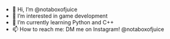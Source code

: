 - 👋 Hi, I’m @notaboxofjuice
- 👀 I’m interested in game development
- 🌱 I’m currently learning Python and C++
- 📫 How to reach me: DM me on Instagram! @notaboxofjuice

<!---
notaboxofjuice/notaboxofjuice is a ✨ special ✨ repository because its `README.md` (this file) appears on your GitHub profile.
You can click the Preview link to take a look at your changes.
--->
